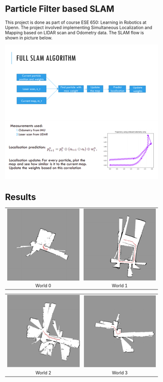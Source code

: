 # Particle Filter based SLAM
This project is done as part of course ESE 650: Learning in Robotics at Upenn. The project involved implementing Simultaneous Localization and Mapping based on LIDAR scan and Odometry data. The SLAM flow is shown in picture below.

<p float="left">
  <img src="./Results/SLAM Flow.png" />
  <img src="./Results/Localisation slide.png" />
</p>


# Results
<table>
  <tr>
      <td align = "center"> <img src="./Results/0.png" /> </td>
      <td align = "center"> <img src="./Results/1.png" /> </td>
  </tr>
  <tr>
      <td align = "center"> World 0 </td>
      <td align = "center"> World 1 </td>
  </tr>
</table>

<table>
  <tr>
      <td align = "center"> <img src="./Results/2.png" /> </td>
      <td align = "center"> <img src="./Results/3.png" /> </td>
  </tr>
  <tr>
      <td align = "center"> World 2 </td>
      <td align = "center"> World 3 </td>
  </tr>
</table>
